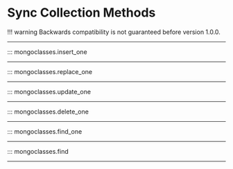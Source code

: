 # Sync Collection Methods

!!! warning
    Backwards compatibility is not guaranteed before version 1.0.0.
___

::: mongoclasses.insert_one
___
::: mongoclasses.replace_one
___
::: mongoclasses.update_one
___
::: mongoclasses.delete_one
___
::: mongoclasses.find_one
___
::: mongoclasses.find
___